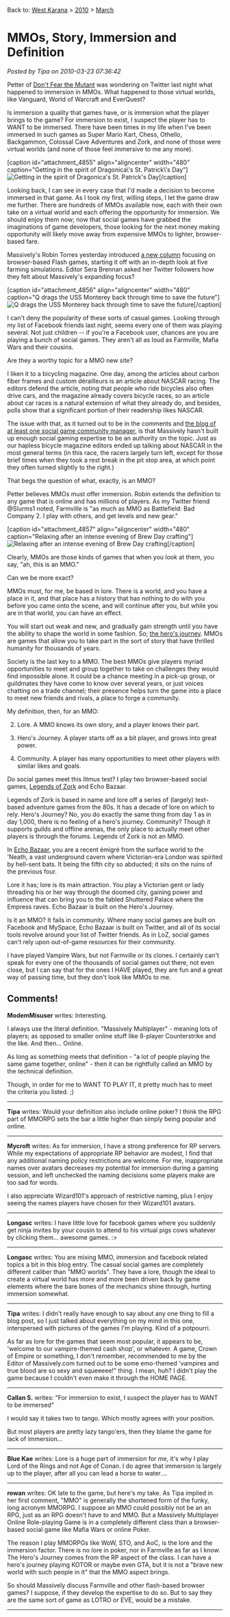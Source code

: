 Back to: [West Karana](/posts/westkarana.md) > [2010](/posts/2010/westkarana.md) > [March](./westkarana.md)
# MMOs, Story, Immersion and Definition

*Posted by Tipa on 2010-03-23 07:36:42*

Petter of [Don't Fear the Mutant](http://blog.dontfearthemutant.com/) was wondering on Twitter last night what happened to immersion in MMOs. What happened to those virtual worlds, like Vanguard, World of Warcraft and EverQuest?

Is immersion a quality that games have, or is immersion what the player brings to the game? For immersion to exist, I suspect the player has to WANT to be immersed. There have been times in my life when I've been immersed in such games as Super Mario Kart, Chess, Othello, Backgammon, Colossal Cave Adventures and Zork, and none of those were virtual worlds (and none of those feel immersive to me any more).

[caption id="attachment\_4855" align="aligncenter" width="480" caption="Getting in the spirit of Dragonica\\'s St. Patrick\\'s Day"]![](../../../uploads/2010/03/Dragonica-2010-03-17-22-48-03-60.jpg "Getting in the spirit of Dragonica's St. Patrick's Day")[/caption]

Looking back, I can see in every case that I'd made a decision to become immersed in that game. As I took my first, willing steps, I let the game draw me further. There are hundreds of MMOs available now, each with their own take on a virtual world and each offering the opportunity for immersion. We should enjoy them now; now that social games have grabbed the imaginations of game developers, those looking for the next money making opportunity will likely move away from expensive MMOs to lighter, browser-based fare.

Massively's Robin Torres yesterday introduced [a new column](http://www.massively.com/2010/03/22/the-fringe-farming-games/) focusing on browser-based Flash games, starting it off with an in-depth look at five farming simulations. Editor Sera Brennan asked her Twitter followers how they felt about Massively's expanding focus?

[caption id="attachment\_4856" align="aligncenter" width="480" caption="Q drags the USS Monterey back through time to save the future"]![](../../../uploads/2010/03/GameClient-2010-03-20-09-55-47-86.jpg "Q drags the USS Monterey back through time to save the future")[/caption]

I can't deny the popularity of these sorts of casual games. Looking through my list of Facebook friends last night, seems every one of them was playing several. Not just children -- if you're a Facebook user, chances are you are playing a bunch of social games. They aren't all as loud as Farmville, Mafia Wars and their cousins.

Are they a worthy topic for a MMO new site?

I liken it to a bicycling magazine. One day, among the articles about carbon fiber frames and custom dérailleurs is an article about NASCAR racing. The editors defend the article, noting that people who ride bicycles also often drive cars, and the magazine already covers bicycle races, so an article about car races is a natural extension of what they already do, and besides, polls show that a significant portion of their readership likes NASCAR.

The issue with that, as it turned out to be in the comments and [the blog of at least one social game community manager](http://www.cuppycake.org/?p=1259), is that Massively hasn't built up enough social gaming expertise to be an authority on the topic. Just as our hapless bicycle magazine editors ended up talking about NASCAR in the most general terms (in this race, the racers largely turn left, except for those brief times when they took a rest break in the pit stop area, at which point they often turned slightly to the right.)

That begs the question of what, exactly, is an MMO?

Petter believes MMOs must offer immersion. Robin extends the definition to any game that is online and has millions of players. As my Twitter friend @Slurms1 noted, Farmville is "as much as MMO as Battlefield: Bad Company 2. I play with others, and get levels and new gear."

[caption id="attachment\_4857" align="aligncenter" width="480" caption="Relaxing after an intense evening of Brew Day crafting"]![](../../../uploads/2010/03/EverQuest2-2010-03-23-00-33-34-03.jpg "Relaxing after an intense evening of Brew Day crafting")[/caption]

Clearly, MMOs are those kinds of games that when you look at them, you say, "ah, this is an MMO."

Can we be more exact?

MMOs must, for me, be based in lore. There is a world, and you have a place in it, and that place has a history that has nothing to do with you before you came onto the scene, and will continue after you, but while you are in that world, you can have an effect.

You will start out weak and new, and gradually gain strength until you have the ability to shape the world in some fashion. So; [the hero's journey](http://en.wikipedia.org/wiki/The_Hero_with_a_Thousand_Faces). MMOs are games that allow you to take part in the sort of story that have thrilled humanity for thousands of years.

Society is the last key to a MMO. The best MMOs give players myriad opportunities to meet and group together to take on challenges they would find impossible alone. It could be a chance meeting in a pick-up group, or guildmates they have come to know over several years, or just voices chatting on a trade channel; their presence helps turn the game into a place to meet new friends and rivals, a place to forge a community.

My definition, then, for an MMO:

 2. Lore. A MMO knows its own story, and a player knows their part.

 4. Hero's Journey. A player starts off as a bit player, and grows into great power.

 6. Community. A player has many opportunities to meet other players with similar likes and goals.




Do social games meet this litmus test? I play two browser-based social games, [Legends of Zork](http://legendsofzork.com/) and Echo Bazaar. 

Legends of Zork is based in name and lore off a series of (largely) text-based adventure games from the 80s. It has a decade of lore on which to rely. Hero's Journey? No, you do exactly the same thing from day 1 as in day 1,000, there is no feeling of a hero's journey. Community? Though it supports guilds and offline arenas, the only place to actually meet other players is through the forums. Legends of Zork is not an MMO.

In [Echo Bazaar](http://echobazaar.failbettergames.com/), you are a recent émigré from the surface world to the 'Neath, a vast underground cavern where Victorian-era London was spirited by hell-sent bats. It being the fifth city so abducted; it sits on the ruins of the previous four.

Lore it has; lore is its main attraction. You play a Victorian gent or lady threading his or her way through the doomed city, gaining power and influence that can bring you to the fabled Shuttered Palace where the Empress raves. Echo Bazaar is built on the Hero's Journey.

Is it an MMO? It fails in community. Where many social games are built on Facebook and MySpace, Echo Bazaar is built on Twitter, and all of its social tools revolve around your list of Twitter friends. As in LoZ, social games can't rely upon out-of-game resources for their community.

I have played Vampire Wars, but not Farmville or its clones. I certainly can't speak for every one of the thousands of social games out there, not even close, but I can say that for the ones I HAVE played, they are fun and a great way of passing time, but they don't look like MMOs to me.

## Comments!

**ModemMisuser** writes: Interesting.

I always use the literal definition. "Massively Multiplayer" - meaning lots of players; as opposed to smaller online stuff like 8-player Counterstrike and the like. And then... Online. 

As long as something meets that definition - "a lot of people playing the same game together, online" - then it can be rightfully called an MMO by the technical definition.

Though, in order for me to WANT TO PLAY IT, it pretty much has to meet the criteria you listed. ;)

---

**Tipa** writes: Would your definition also include online poker? I think the RPG part of MMORPG sets the bar a little higher than simply being popular and online.

---

**Mycroft** writes: As for immersion, I have a strong preference for RP servers. While my expectations of appropriate RP behavior are modest, I find that any additional naming policy restrictions are welcome. For me, inappropriate names over avatars decreases my potential for immersion during a gaming session, and left unchecked the naming decisions some players make are too sad for words.

I also appreciate Wizard101's approach of restrictive naming, plus I enjoy seeing the names players have chosen for their Wizard101 avatars.

---

**Longasc** writes: I have little love for facebook games where you suddenly get ninja invites by your cousin to attend to his virtual pigs cows whatever by clicking them... awesome games. :>

---

**Longasc** writes: You are mixing MMO, immersion and facebook related topics a bit in this blog entry. The casual social games are completely different caliber than "MMO worlds". They have a lore, though the ideal to create a virtual world has more and more been driven back by game elements where the bare bones of the mechanics shine through, hurting immersion somewhat.

---

**Tipa** writes: I didn't really have enough to say about any one thing to fill a blog post, so I just talked about everything on my mind in this one, interspersed with pictures of the games I'm playing. Kind of a potpourri.

As far as lore for the games that seem most popular, it appears to be, 'welcome to our vampire-themed cash shop', or whatever. A game, Crown of Empire or something, I don't remember, recommended to me by the Editor of Massively.com turned out to be some emo-themed 'vampires and true blood are so sexy and squeeeee!" thing. I mean, huh? I didn't play the game because I couldn't even make it through the HOME PAGE.

---

**Callan S.** writes: "For immersion to exist, I suspect the player has to WANT to be immersed"

I would say it takes two to tango. Which mostly agrees with your position.

But most players are pretty lazy tango'ers, then they blame the game for lack of immersion...

---

**Blue Kae** writes: Lore is a huge part of immersion for me, it's why I play Lord of the Rings and not Age of Conan. I do agree that immersion is largely up to the player, after all you can lead a horse to water....

---

**rowan** writes: OK late to the game, but here's my take. As Tipa implied in her first comment, "MMO" is generally the shortened form of the funky, long acronym MMORPG. I suppose an MMO could possibly not be an an RPG, just as an RPG doesn't have to and MMO. But a Massively Multiplayer Online Role-playing Game is in a completely different class than a browser-based social game like Mafia Wars or online Poker.

The reason I play MMORPGs like WoW, STO, and AoC, is the lore and the immersion factor. There is no lore in poker, nor in Farmville as far as I know. The Hero's Journey comes from the RP aspect of the class. I can have a hero's journey playing KOTOR or maybe even GTA, but it is not a "brave new world with such people in it" that the MMO aspect brings.

So should Massively discuss Farmville and other flash-based browser games? I suppose, if they develop the expertise to do so. But to say they are the same sort of game as LOTRO or EVE, would be a mistake.

---

